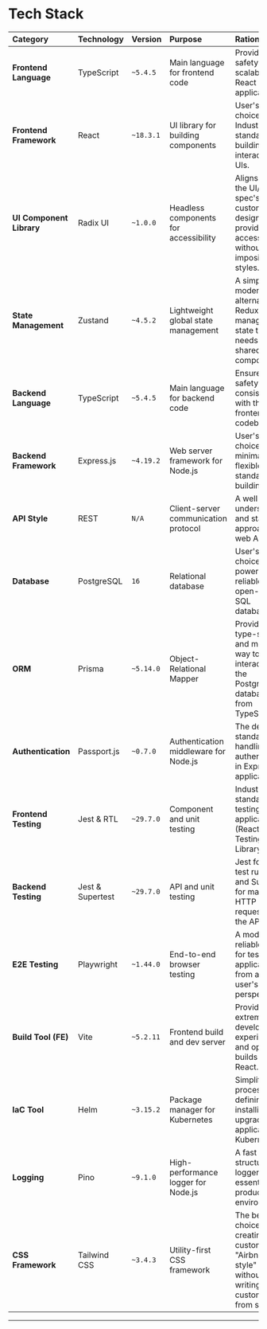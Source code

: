 # Tech Stack

| Category | Technology | Version | Purpose | Rationale |
| :--- | :--- | :--- | :--- | :--- |
| **Frontend Language** | TypeScript | `~5.4.5` | Main language for frontend code | Provides type safety and scalability for React applications. |
| **Frontend Framework**| React | `~18.3.1` | UI library for building components | User's choice. Industry standard for building interactive UIs. |
| **UI Component Library**| Radix UI | `~1.0.0` | Headless components for accessibility | Aligns with the UI/UX spec's custom design goals, providing accessibility without imposing styles. |
| **State Management** | Zustand | `~4.5.2` | Lightweight global state management | A simple, modern alternative to Redux for managing state that needs to be shared across components. |
| **Backend Language** | TypeScript | `~5.4.5` | Main language for backend code | Ensures type safety and consistency with the frontend codebase. |
| **Backend Framework** | Express.js | `~4.19.2` | Web server framework for Node.js | User's choice. A minimal and flexible standard for building APIs. |
| **API Style** | REST | `N/A` | Client-server communication protocol | A well-understood and standard approach for web APIs. |
| **Database** | PostgreSQL | `16` | Relational database | User's choice. A powerful and reliable open-source SQL database. |
| **ORM** | Prisma | `~5.14.0` | Object-Relational Mapper | Provides a type-safe and modern way to interact with the PostgreSQL database from TypeScript. |
| **Authentication** | Passport.js | `~0.7.0` | Authentication middleware for Node.js | The de-facto standard for handling authentication in Express applications. |
| **Frontend Testing** | Jest & RTL | `~29.7.0` | Component and unit testing | Industry standard for testing React applications (React Testing Library). |
| **Backend Testing** | Jest & Supertest | `~29.7.0`| API and unit testing | Jest for the test runner and Supertest for making HTTP requests to the API. |
| **E2E Testing** | Playwright | `~1.44.0` | End-to-end browser testing | A modern and reliable tool for testing the application from a real user's perspective. |
| **Build Tool (FE)** | Vite | `~5.2.11` | Frontend build and dev server | Provides an extremely fast development experience and optimized builds for React. |
| **IaC Tool** | Helm | `~3.15.2` | Package manager for Kubernetes | Simplifies the process of defining, installing, and upgrading our application on Kubernetes. |
| **Logging** | Pino | `~9.1.0` | High-performance logger for Node.js | A fast and structured logger, essential for production environments. |
| **CSS Framework** | Tailwind CSS | `~3.4.3` | Utility-first CSS framework | The best choice for creating a custom "Airbnb-style" design without writing custom CSS from scratch. |

-----
